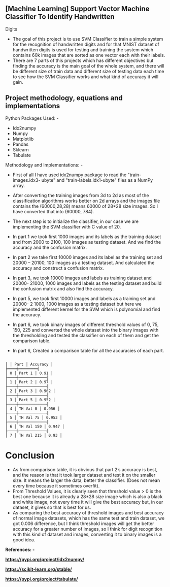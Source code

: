 ## [Machine Learning] Support Vector Machine Classifier To Identify Handwritten
Digits

- The goal of this project is to use SVM Classifier to train a simple system for
    the recognition of handwritten digits and for that MNIST dataset of
    handwritten digits is used for testing and training the system which
    contains 60k images that are sorted as one vector each with their labels.
- There are 7 parts of this projects which has different objectives but finding
    the accuracy is the main goal of the whole system, and there will be
    different size of train data and different size of testing data each time to
    see how the SVM Classifier works and what kind of accuracy it will gain.

## Project methodology, equations and implementations

Python Packages Used: -

- Idx2numpy
- Numpy
- Matplotlib
- Pandas
- Sklearn
- Tabulate

Methodology and Implementations: -

- First of all I have used idx2numpy package to read the "train-images.idx3-
    ubyte" and "train-labels.idx1-ubyte" files as a NumPy array.
- After converting the training images from 3d to 2d as most of the
    classification algorithms works better on 2d arrays and the images file
    contains the (60000,28,28) means 60000 of 28*28 size images. So I have
    converted that into (60000, 784).
- The next step is to initialize the classifier, in our case we are implementing
    the SVM classifier with C value of 20.


- In part 1 we took first 1000 images and its labels as the training dataset and
    from 2000 to 2100, 100 images as testing dataset. And we find the accuracy
    and the confusion matrix.


- In part 2 we take first 10000 images and its label as the training set and
    20000 – 20100, 100 images as a testing dataset. And calculated the
    accuracy and construct a confusion matrix.

- In part 3, we took 10000 images and labels as training dataset and 20000-
    21000, 1000 images and labels as the testing dataset and build the
    confusion matrix and also find the accuracy.

- In part 5, we took first 10000 images and labels as a training set and 20000-
    2 1000, 1000 images as a testing dataset but here we implemented different
    kernel for the SVM which is polynomial and find the accuracy.


- In part 6, we took binary images of different threshold values of 0, 75, 150,
    225 and converted the whole dataset into the binary images with the
    thresholding and tested the classifier on each of them and get the
    comparison table.


- In part 6, Created a comparison table for all the accuracies of each part.

```

│ │ Part │ Accuracy │
╞════╪════════╡
│ 0 │ Part 1 │ 0.91 │
├────┼────────────┤
│ 1 │ Part 2 │ 0.97 │
├────┼────────────┤
│ 2 │ Part 3 │ 0.962 │
├────┼────────────┤
│ 3 │ Part 5 │ 0.952 │
├────┼────────────┤
│ 4 │ TH Val 0 │ 0.956 │
├────┼────────────┤
│ 5 │ TH Val 75 │ 0.953 │
├────┼────────────┤
│ 6 │ TH Val 150 │ 0.947 │
├────┼────────────┤
│ 7 │ TH Val 215 │ 0.93 │

```

# Conclusion

- As from comparison table, it is obvious that part 2’s accuracy is best, and
    the reason is that it took larger dataset and test it on the smaller size. It
    means the larger the data, better the classifier. (Does not mean every time
    because it sometimes overfit).
- From Threshold Values, it is clearly seen that threshold value > 0 is the best
    one because it is already a 28*28 size image which is also a black and white
    image, not every time it will give the best accuracy but, in our dataset, it
    gives so that is best for us.
- As comparing the best accuracy of threshold images and best accuracy of
    normal image datasets, which has the same test and train dataset, we got
    0.006 difference, but I think threshold images will get the better accuracy
    for a greater number of images, so I think for digit recognition with this kind
    of dataset and images, converting it to binary images is a good idea.


**References: -**

**https://pypi.org/project/idx2numpy/**

**https://scikit-learn.org/stable/**

**https://pypi.org/project/tabulate/**


